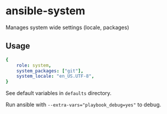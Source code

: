 # ansible-system

Manages system wide settings (locale, packages)


## Usage

```yaml
{
    role: system,
    system_packages: ["git"],
    system_locale: "en_US.UTF-8",
}
```

See default variables in ```defaults``` directory.

Run ansible with ```--extra-vars="playbook_debug=yes"``` to debug.